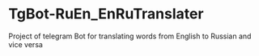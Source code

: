 # TgBot-RuEn_EnRuTranslater
Project of telegram Bot for translating words from English to Russian and vice versa
